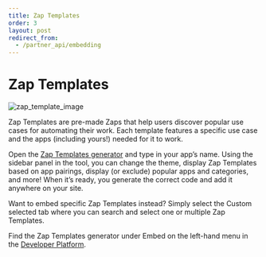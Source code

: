```yaml
---
title: Zap Templates
order: 3
layout: post
redirect_from: 
  - /partner_api/embedding
---
```


# Zap Templates

![zap_template_image](https://cdn.zappy.app/261ccbda7c2aa7f87618983f05ca353a.png)

Zap Templates are pre-made Zaps that help users discover popular use cases for automating their work. Each template features a specific use case and the apps (including yours!) needed for it to work.

Open the [Zap Templates generator](https://zapier.com/partner/solutions/plug-and-play) and type in your app’s name. Using the sidebar panel in the tool, you can change the theme, display Zap Templates based on app pairings, display (or exclude) popular apps and categories, and more! When it’s ready, you generate the correct code and add it anywhere on your site.

Want to embed specific Zap Templates instead? Simply select the Custom selected tab where you can search and select one or multiple Zap Templates.


Find the Zap Templates generator under Embed on the left-hand menu in the [Developer Platform](https://developer.zapier.com/).
